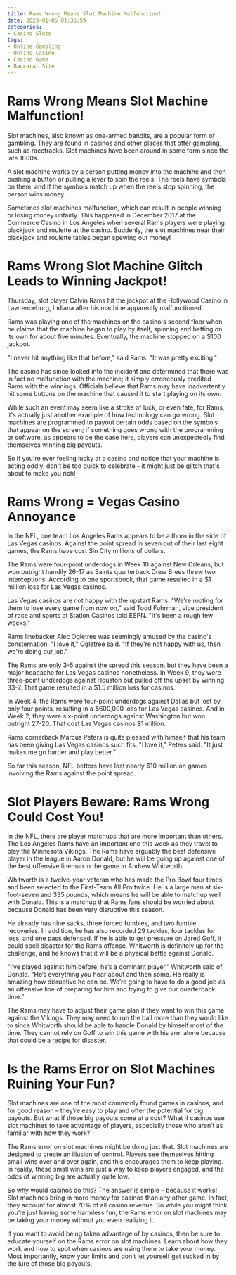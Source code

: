 ```yaml
---
title: Rams Wrong Means Slot Machine Malfunction!
date: 2023-01-05 01:36:59
categories:
- Casino Slots
tags:
- Online Gambling
- Online Casino
- Casino Game
- Baccarat Site
---
```



#  Rams Wrong Means Slot Machine Malfunction!

Slot machines, also known as one-armed bandits, are a popular form of gambling. They are found in casinos and other places that offer gambling, such as racetracks. Slot machines have been around in some form since the late 1800s.

A slot machine works by a person putting money into the machine and then pushing a button or pulling a lever to spin the reels. The reels have symbols on them, and if the symbols match up when the reels stop spinning, the person wins money.

Sometimes slot machines malfunction, which can result in people winning or losing money unfairly. This happened in December 2017 at the Commerce Casino in Los Angeles when several Rams players were playing blackjack and roulette at the casino. Suddenly, the slot machines near their blackjack and roulette tables began spewing out money!

#  Rams Wrong Slot Machine Glitch Leads to Winning Jackpot!

Thursday, slot player Calvin Rams hit the jackpot at the Hollywood Casino in Lawrenceburg, Indiana after his machine apparently malfunctioned.

Rams was playing one of the machines on the casino's second floor when he claims that the machine began to play by itself, spinning and betting on its own for about five minutes. Eventually, the machine stopped on a $100 jackpot. 

"I never hit anything like that before," said Rams. "It was pretty exciting."

The casino has since looked into the incident and determined that there was in fact no malfunction with the machine; it simply erroneously credited Rams with the winnings. Officials believe that Rams may have inadvertently hit some buttons on the machine that caused it to start playing on its own.

While such an event may seem like a stroke of luck, or even fate, for Rams, it's actually just another example of how technology can go wrong. Slot machines are programmed to payout certain odds based on the symbols that appear on the screen; if something goes wrong with the programming or software, as appears to be the case here, players can unexpectedly find themselves winning big payouts. 

So if you're ever feeling lucky at a casino and notice that your machine is acting oddly, don't be too quick to celebrate - it might just be glitch that's about to make you rich!

#  Rams Wrong = Vegas Casino Annoyance 

In the NFL, one team Los Angeles Rams appears to be a thorn in the side of Las Vegas casinos. Against the point spread in seven out of their last eight games, the Rams have cost Sin City millions of dollars.

The Rams were four-point underdogs in Week 10 against New Orleans, but won outright handily 26-17 as Saints quarterback Drew Brees threw two interceptions. According to one sportsbook, that game resulted in a $1 million loss for Las Vegas casinos.

Las Vegas casinos are not happy with the upstart Rams. "We're rooting for them to lose every game from now on," said Todd Fuhrman, vice president of race and sports at Station Casinos told ESPN. "It's been a rough few weeks."

Rams linebacker Alec Ogletree was seemingly amused by the casino's consternation. "I love it," Ogletree said. "If they're not happy with us, then we're doing our job."

The Rams are only 3-5 against the spread this season, but they have been a major headache for Las Vegas casinos nonetheless. In Week 9, they were three-point underdogs against Houston but pulled off the upset by winning 33-7. That game resulted in a $1.5 million loss for casinos.

In Week 4, the Rams were four-point underdogs against Dallas but lost by only four points, resulting in a $600,000 loss for Las Vegas casinos. And in Week 2, they were six-point underdogs against Washington but won outright 27-20. That cost Las Vegas casinos $1 million.

Rams cornerback Marcus Peters is quite pleased with himself that his team has been giving Las Vegas casinos such fits. "I love it," Peters said. "It just makes me go harder and play better."

So far this season, NFL bettors have lost nearly $10 million on games involving the Rams against the point spread.

#  Slot Players Beware: Rams Wrong Could Cost You!

In the NFL, there are player matchups that are more important than others. The Los Angeles Rams have an important one this week as they travel to play the Minnesota Vikings. The Rams have arguably the best defensive player in the league in Aaron Donald, but he will be going up against one of the best offensive lineman in the game in Andrew Whitworth.

Whitworth is a twelve-year veteran who has made the Pro Bowl four times and been selected to the First-Team All Pro twice. He is a large man at six-foot-seven and 335 pounds, which means he will be able to matchup well with Donald. This is a matchup that Rams fans should be worried about because Donald has been very disruptive this season.

He already has nine sacks, three forced fumbles, and two fumble recoveries. In addition, he has also recorded 29 tackles, four tackles for loss, and one pass defensed. If he is able to get pressure on Jared Goff, it could spell disaster for the Rams offense. Whitworth is definitely up for the challenge, and he knows that it will be a physical battle against Donald.

“I’ve played against him before; he’s a dominant player,” Whitworth said of Donald. “He’s everything you hear about and then some. He really is amazing how disruptive he can be. We’re going to have to do a good job as an offensive line of preparing for him and trying to give our quarterback time.”

The Rams may have to adjust their game plan if they want to win this game against the Vikings. They may need to run the ball more than they would like to since Whitworth should be able to handle Donald by himself most of the time. They cannot rely on Goff to win this game with his arm alone because that could be a recipe for disaster.

#  Is the Rams Error on Slot Machines Ruining Your Fun?

Slot machines are one of the most commonly found games in casinos, and for good reason – they’re easy to play and offer the potential for big payouts. But what if those big payouts come at a cost? What if casinos use slot machines to take advantage of players, especially those who aren’t as familiar with how they work?

The Rams error on slot machines might be doing just that. Slot machines are designed to create an illusion of control. Players see themselves hitting small wins over and over again, and this encourages them to keep playing. In reality, these small wins are just a way to keep players engaged, and the odds of winning big are actually quite low.

So why would casinos do this? The answer is simple – because it works! Slot machines bring in more money for casinos than any other game. In fact, they account for almost 70% of all casino revenue. So while you might think you’re just having some harmless fun, the Rams error on slot machines may be taking your money without you even realizing it.

If you want to avoid being taken advantage of by casinos, then be sure to educate yourself on the Rams error on slot machines. Learn about how they work and how to spot when casinos are using them to take your money. Most importantly, know your limits and don’t let yourself get sucked in by the lure of those big payouts.